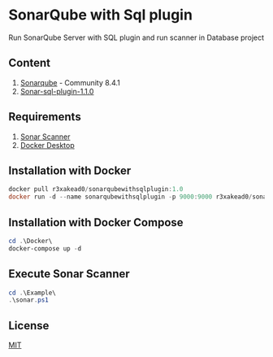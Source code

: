 # SonarQube with Sql plugin
Run SonarQube Server with SQL plugin and run scanner in Database project

## Content

1. [Sonarqube](https://hub.docker.com/_/sonarqube) - Community 8.4.1
2. [Sonar-sql-plugin-1.1.0](https://github.com/gretard/sonar-sql-plugin)

## Requirements

1. [Sonar Scanner](https://docs.sonarqube.org/latest/analysis/scan/sonarscanner/)
2. [Docker Desktop](https://www.docker.com/products/docker-desktop)

## Installation with Docker

```powershell
docker pull r3xakead0/sonarqubewithsqlplugin:1.0
docker run -d --name sonarqubewithsqlplugin -p 9000:9000 r3xakead0/sonarqubewithsqlplugin:1.0
```

## Installation with Docker Compose

```powershell
cd .\Docker\
docker-compose up -d
```

## Execute Sonar Scanner
```powershell
cd .\Example\
.\sonar.ps1
```

## License
[MIT](https://choosealicense.com/licenses/mit/)
